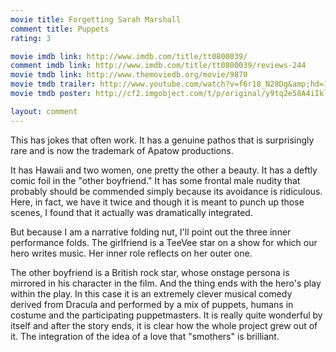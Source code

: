 ```yaml
---
movie title: Forgetting Sarah Marshall
comment title: Puppets
rating: 3

movie imdb link: http://www.imdb.com/title/tt0800039/
comment imdb link: http://www.imdb.com/title/tt0800039/reviews-244
movie tmdb link: http://www.themoviedb.org/movie/9870
movie tmdb trailer: http://www.youtube.com/watch?v=f6r18_N28Dg&amp;hd=1
movie tmdb poster: http://cf2.imgobject.com/t/p/original/y9tq2e58A4iIklu8lrOOKm02IS7.jpg

layout: comment
---
```


This has jokes that often work. It has a genuine pathos that is surprisingly rare and is now the trademark of Apatow productions. 

It has Hawaii and two women, one pretty the other a beauty. It has a deftly comic foil in the "other boyfriend." It has some frontal male nudity that probably should be commended simply because its avoidance is ridiculous. Here, in fact, we have it twice and though it is meant to punch up those scenes, I found that it actually was dramatically integrated.

But because I am a narrative folding nut, I'll point out the three inner performance folds. The girlfriend is a TeeVee star on a show for which our hero writes music. Her inner role reflects on her outer one.

The other boyfriend is a British rock star, whose onstage persona is mirrored in his character in the film. And the thing ends with the hero's play within the play. In this case it is an extremely clever musical comedy derived from Dracula and performed by a mix of puppets, humans in costume and the participating puppetmasters. It is really quite wonderful by itself and after the story ends, it is clear how the whole project grew out of it. The integration of the idea of a love that "smothers" is brilliant.
